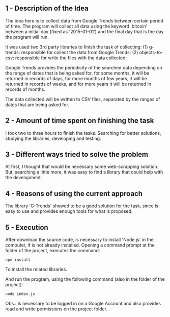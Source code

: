 ## 1 - Description of the Idea
The idea here is to collect data from Google Trends between certain period of time.
The program will collect all data using the keyword 'bitcoin' between a initial day
(fixed as '2015-01-01') and the final day that is the day the program will run. 

It was used two 3rd party libraries to finish the task of collecting:
(1) g-trends: responsible for collect the data from Google Trends;
(2) objects-to-csv: responsible for write the files with the data collected;

Google Trends provides the periodicity of the searched data depending on the range of dates
that is being asked for, for some months, it will be returned in records of days, for more months
of few years, it will be returned in records of weeks, and for more years it will be returned
in records of months.

The data collected will be written to CSV files, separated by the ranges of dates that are 
being asked for.

## 2 - Amount of time spent on finishing the task
I took two to three hours to finish the tasks. Searching for better solutions, studying the
libraries, developing and testing.

## 3 - Different ways tried to solve the problem
At first, I thought that would be necessary some web-scrapping solution. But, searching a little
more, it was easy to find a library that could help with the development.

## 4 - Reasons of using the current approach
The library 'G-Trends' showed to be a good solution for the task, since is easy to use and provides
enough tools for what is proposed.

## 5 - Execution
After download the source code, is necessary to install 'Node.js' in the computer, if is not already
installed. Opening a command prompt at the folder of the project, executes the command:
```
npm install
```
To install the related libraries.

And run the program, using the following command (also in the folder of the project):
```
node index.js
```

Obs.:
Is necessary to be logged in on a Google Account and also provides read and write permissions on 
the project folder.






